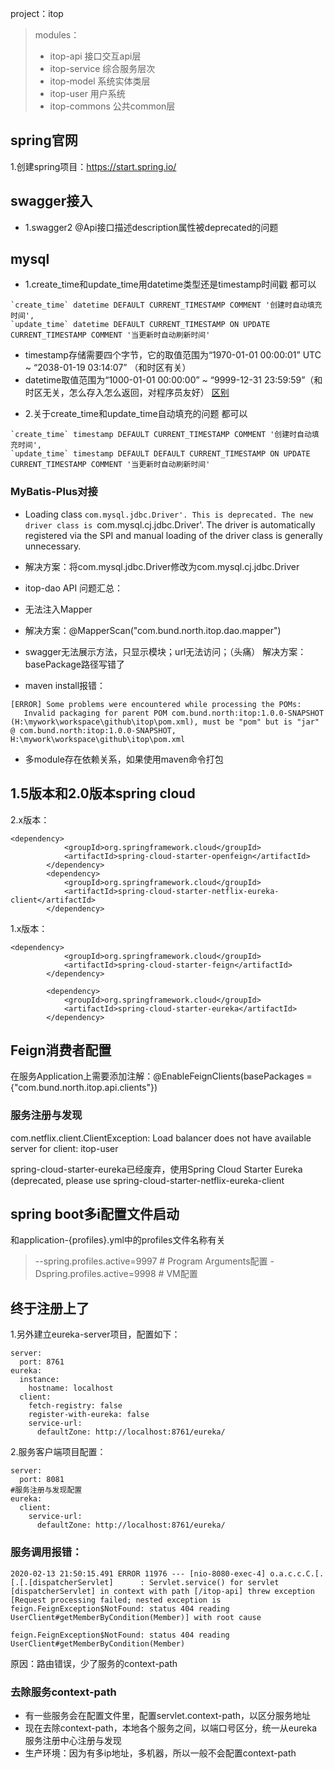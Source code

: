 project：itop
>modules：
> + itop-api 接口交互api层
> + itop-service 综合服务层次
> + itop-model 系统实体类层
> + itop-user 用户系统
> + itop-commons 公共common层

## spring官网
1.创建spring项目：https://start.spring.io/

## swagger接入
+ 1.swagger2 @Api接口描述description属性被deprecated的问题

## mysql
+ 1.create_time和update_time用datetime类型还是timestamp时间戳
都可以
```
`create_time` datetime DEFAULT CURRENT_TIMESTAMP COMMENT '创建时自动填充时间',
`update_time` datetime DEFAULT CURRENT_TIMESTAMP ON UPDATE CURRENT_TIMESTAMP COMMENT '当更新时自动刷新时间'
```
- timestamp存储需要四个字节，它的取值范围为“1970-01-01 00:00:01” UTC ~ “2038-01-19 03:14:07” （和时区有关）
- datetime取值范围为“1000-01-01 00:00:00” ~ “9999-12-31 23:59:59”（和时区无关，怎么存入怎么返回，对程序员友好）
[区别](https://www.cnblogs.com/deityjian/p/11452295.html)
+ 2.关于create_time和update_time自动填充的问题
都可以
```
`create_time` timestamp DEFAULT CURRENT_TIMESTAMP COMMENT '创建时自动填充时间',
`update_time` timestamp DEFAULT DEFAULT CURRENT_TIMESTAMP ON UPDATE CURRENT_TIMESTAMP COMMENT '当更新时自动刷新时间'
```

### MyBatis-Plus对接
- Loading class `com.mysql.jdbc.Driver'. This is deprecated. The new driver class is `com.mysql.cj.jdbc.Driver'. The driver is automatically registered via the SPI and manual loading of the driver class is generally unnecessary.
- 解决方案：将com.mysql.jdbc.Driver修改为com.mysql.cj.jdbc.Driver 

- itop-dao API 问题汇总：
- 无法注入Mapper
- 解决方案：@MapperScan("com.bund.north.itop.dao.mapper")

- swagger无法展示方法，只显示模块；url无法访问；（头痛）
解决方案：basePackage路径写错了
+ maven install报错：
```
[ERROR] Some problems were encountered while processing the POMs:
   Invalid packaging for parent POM com.bund.north:itop:1.0.0-SNAPSHOT (H:\mywork\workspace\github\itop\pom.xml), must be "pom" but is "jar" @ com.bund.north:itop:1.0.0-SNAPSHOT, H:\mywork\workspace\github\itop\pom.xml
```

+ 多module存在依赖关系，如果使用maven命令打包

## 1.5版本和2.0版本spring cloud
2.x版本：
```
<dependency>
            <groupId>org.springframework.cloud</groupId>
            <artifactId>spring-cloud-starter-openfeign</artifactId>
        </dependency>
        <dependency>
            <groupId>org.springframework.cloud</groupId>
            <artifactId>spring-cloud-starter-netflix-eureka-client</artifactId>
        </dependency>
```

1.x版本：
```
<dependency>
            <groupId>org.springframework.cloud</groupId>
            <artifactId>spring-cloud-starter-feign</artifactId>
        </dependency>

        <dependency>
            <groupId>org.springframework.cloud</groupId>
            <artifactId>spring-cloud-starter-eureka</artifactId>
        </dependency>
```
## Feign消费者配置
在服务Application上需要添加注解：@EnableFeignClients(basePackages = {"com.bund.north.itop.api.clients"})
### 服务注册与发现
com.netflix.client.ClientException: Load balancer does not have available server for client: itop-user

spring-cloud-starter-eureka已经废弃，使用Spring Cloud Starter Eureka (deprecated, please use spring-cloud-starter-netflix-eureka-client

## spring boot多i配置文件启动
和application-{profiles}.yml中的profiles文件名称有关
> --spring.profiles.active=9997 # Program Arguments配置
> -Dspring.profiles.active=9998  # VM配置
>
## 终于注册上了
1.另外建立eureka-server项目，配置如下：
```
server:
  port: 8761
eureka:
  instance:
    hostname: localhost
  client:
    fetch-registry: false
    register-with-eureka: false
    service-url:
      defaultZone: http://localhost:8761/eureka/
```
2.服务客户端项目配置：
```
server:
  port: 8081
#服务注册与发现配置
eureka:
  client:
    service-url:
      defaultZone: http://localhost:8761/eureka/
```

### 服务调用报错：
```
2020-02-13 21:50:15.491 ERROR 11976 --- [nio-8080-exec-4] o.a.c.c.C.[.[.[.[dispatcherServlet]      : Servlet.service() for servlet [dispatcherServlet] in context with path [/itop-api] threw exception [Request processing failed; nested exception is feign.FeignException$NotFound: status 404 reading UserClient#getMemberByCondition(Member)] with root cause

feign.FeignException$NotFound: status 404 reading UserClient#getMemberByCondition(Member)
```

原因：路由错误，少了服务的context-path

### 去除服务context-path
+ 有一些服务会在配置文件里，配置servlet.context-path，以区分服务地址
+ 现在去除context-path，本地各个服务之间，以端口号区分，统一从eureka服务注册中心注册与发现
+ 生产环境：因为有多ip地址，多机器，所以一般不会配置context-path